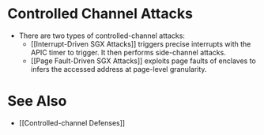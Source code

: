 # Controlled Channel Attacks
- There are two types of controlled-channel attacks:
	- [[Interrupt-Driven SGX Attacks]] triggers precise interrupts with the APIC timer to trigger. It then performs side-channel attacks. 
	- [[Page Fault-Driven SGX Attacks]]  exploits page faults of enclaves to infers the accessed address at page-level granularity.
	
# See Also
- [[Controlled-channel Defenses]]